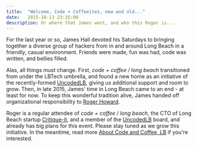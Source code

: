 ```yaml
---
title:  "Welcome, Code + Coffeeites, new and old..."
date:   2015-10-13 23:35:00
description: Or where that James went, and who this Roger is...
---
```


For the last year or so, James Hall devoted his Saturdays to bringing together a diverse group of hackers from in and around Long Beach in a friendly, casual environment. Friends were made, fun was had, code was written, and bellies filled.

Alas, all things must change. First, *code + coffee / long beach* transitioned from under the LBTech umbrella, and found a new home as an initiative of the recently-formed [UncodedLB][uncodedlb], giving us additional support and room to grow. Then, in late 2015, James' time in Long Beach came to an end - at least for now. To keep this wonderful tradition alive, James handed off organizational responsibility to [Roger Howard][whoisroger].

Roger is a regular attendee of *code + coffee / long beach*, the CTO of Long Beach startup [Critique-it][cit], and a member of the [UncodedLB][uncodedlb] board, and already has big plans for this event. Please stay tuned as we grow this initiative. In the meantime, read more [About Code and Coffee, LB][aboutcclb] if you're interested.

[whoisroger]: http://whois.rogerhoward.name
[uncodedlb]: http://www.uncoded.org
[aboutcclb]: /about
[cit]: http://www.critiqueit.com
[changes]: /2015/change-of-management